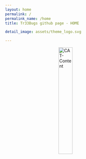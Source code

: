 ```yaml
---
layout: home
permalink: /
permalink_name: /home
title: Tr33Bugs github page - HOME

detail_image: assets/theme_logo.svg

---
```



<img 
    style="display: block; 
           margin-left: auto;
           margin-right: auto;
           width: 30%;"
    src="https://media.giphy.com/media/vFKqnCdLPNOKc/giphy.gif" 
    alt="CAT-Content"></img>

